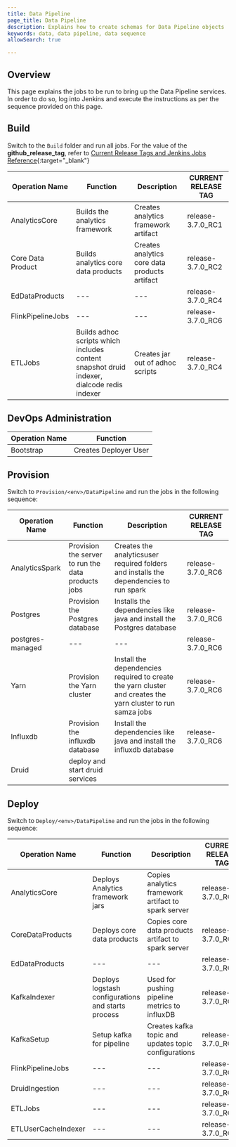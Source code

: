 ```yaml
---
title: Data Pipeline
page_title: Data Pipeline
description: Explains how to create schemas for Data Pipeline objects
keywords: data, data pipeline, data sequence 
allowSearch: true

---
```


## Overview

This page explains the jobs to be run to bring up the Data Pipeline services. In order to do so, log into Jenkins and execute the instructions as per the sequence provided on this page.

## Build

Switch to the `Build` folder and run all jobs. For the value of the **github_release_tag**, refer to [Current Release Tags and Jenkins Jobs Reference](developer-docs/server-installation/current_release_tags_n_jenkins_jobs){:target="_blank"}


| Operation Name | Function  |Description | CURRENT RELEASE TAG |
| -------------- | --------- |------------|---------------------|
| AnalyticsCore  | Builds the analytics framework|Creates analytics framework artifact|release-3.7.0_RC1
| Core Data Product| Builds analytics core data products| Creates analytics core data products artifact|  ​release-3.7.0_RC2
|EdDataProducts| ---|---| release-3.7.0_RC4|
|FlinkPipelineJobs| ---|---| release-3.7.0_RC6|
|ETLJobs | Builds adhoc scripts which includes content snapshot druid indexer, dialcode redis indexer| Creates jar out of adhoc scripts| ​release-3.7.0_RC4|


## DevOps Administration

| Operation Name | Function              |
| -------------- | --------------------- |
| Bootstrap      | Creates Deployer User |

## Provision

Switch to `Provision/<env>/DataPipeline` and run the jobs in the following sequence: 


| Operation Name | Function              | Description| CURRENT RELEASE TAG|	
| -------------- | --------------------- |-------------|------------------|
| AnalyticsSpark | Provision the server to run the data products jobs| Creates the analyticsuser required folders and installs the dependencies to run spark| release-3.7.0_RC6
| Postgres       | Provision the Postgres database| Installs the dependencies like java and install the Postgres database| release-3.7.0_RC6
| postgres-managed          | --- | ---| release-3.7.0_RC6|
| Yarn           | Provision the Yarn cluster | Install the dependencies required to create the yarn cluster and creates the yarn cluster to run samza jobs| release-3.7.0_RC6
| Influxdb       | Provision the influxdb database| Install the dependencies like java and install the influxdb database| release-3.7.0_RC6
| Druid          | deploy and start druid services


## Deploy

Switch to `Deploy/<env>/DataPipeline` and run the jobs in the following sequence:


| Operation Name | Function              | Description | CURRENT RELEASE TAG|
| -------------- | --------------------- |-------------- |------------------|
| AnalyticsCore | Deploys Analytics framework jars |Copies analytics framework artifact to spark server| release-3.7.0_RC4|
| CoreDataProducts | Deploys core data products  |Copies core data products artifact to spark server| release-3.7.0_RC5|
| EdDataProducts | ---  |---| release-3.7.0_RC5|
| KafkaIndexer | Deploys logstash configurations and starts process  |Used for pushing pipeline metrics to influxDB| release-3.7.0_RC6|
| KafkaSetup | Setup kafka for pipeline  |Creates kafka topic and updates topic configurations| release-3.7.0_RC6|
| FlinkPipelineJobs | --- | --- | release-3.7.0_RC6 |
| DruidIngestion | --- | --- | release-3.7.0_RC15 |
| ETLJobs | --- | --- | ​release-3.7.0_RC6 |
| ETLUserCacheIndexer | ---  |---| release-3.7.0_RC6|




